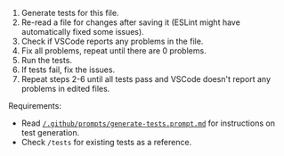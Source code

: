 1. Generate tests for this file.
2. Re-read a file for changes after saving it (ESLint might have automatically fixed some issues).
3. Check if VSCode reports any problems in the file.
4. Fix all problems, repeat until there are 0 problems.
5. Run the tests.
6. If tests fail, fix the issues.
7. Repeat steps 2-6 until all tests pass and VSCode doesn't report any problems in edited files.

Requirements:

- Read [`/.github/prompts/generate-tests.prompt.md`](../copilot-test-generation-instructions.md) for instructions on test generation.
- Check `/tests` for existing tests as a reference.
